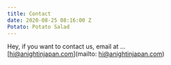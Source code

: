 ```yaml
---
title: Contact
date: 2020-08-25 08:16:00 Z
Potato: Potato Salad
---
```


Hey, if you want to contact us, email at … \
\[hi@anightinjapan.com\](mailto: hi@anightinjapan.com)